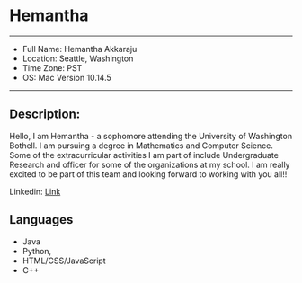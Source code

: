 # Hemantha 


-----------------------------

* Full Name: Hemantha Akkaraju
* Location: Seattle, Washington
* Time Zone: PST
* OS: Mac Version 10.14.5
-------------------------------------

## Description: 
Hello, I am Hemantha - a sophomore attending the University of Washington Bothell. 
I am pursuing a degree in Mathematics and Computer Science. Some of the extracurricular activities I am part of include 
Undergraduate Research and officer for some of the organizations at my school. I am really excited to be part of this team
and looking forward to working with you all!!

Linkedin: [Link](www.linkedin.com/in/hemantha-akkaraju)

## Languages
- Java
- Python, 
- HTML/CSS/JavaScript
- C++

